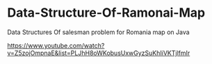 # Data-Structure-Of-Ramonai-Map
Data Structures Of salesman problem for Romania map on Java 




https://www.youtube.com/watch?v=Z5zojOmpnaE&list=PLJhH8oWKobusUxwGyzSuKhIiVKTjlfmIr
